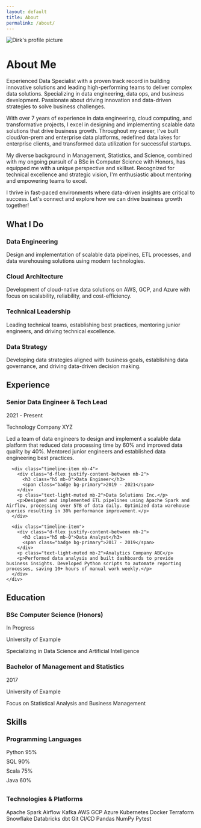 ```yaml
---
layout: default
title: About
permalink: /about/
---
```


<div class="row align-items-center mb-5">
  <div class="col-lg-4 text-center mb-4 mb-lg-0">
    <div class="profile-image-container">
      <img src="{{ '/assets/images/bio-photo.jpg' | relative_url }}" alt="Dirk's profile picture" class="rounded-circle img-fluid profile-image">
      <div class="glow-effect"></div>
    </div>
  </div>
  <div class="col-lg-8">
    <h1 class="display-4 text-gradient mb-4">About Me</h1>
    <p class="lead mb-4">
      Experienced Data Specialist with a proven track record in building innovative solutions and leading high-performing teams to deliver complex data solutions. Specializing in data engineering, data ops, and business development. Passionate about driving innovation and data-driven strategies to solve business challenges.
    </p>
    <p class="mb-4">
      With over 7 years of experience in data engineering, cloud computing, and transformative projects, I excel in designing and implementing scalable data solutions that drive business growth. Throughout my career, I've built cloud/on-prem and enterprise data platforms, redefined data lakes for enterprise clients, and transformed data utilization for successful startups.
    </p>
    <p class="mb-4">
      My diverse background in Management, Statistics, and Science, combined with my ongoing pursuit of a BSc in Computer Science with Honors, has equipped me with a unique perspective and skillset. Recognized for technical excellence and strategic vision, I'm enthusiastic about mentoring and empowering teams to excel.
    </p>
    <p>
      I thrive in fast-paced environments where data-driven insights are critical to success. Let's connect and explore how we can drive business growth together!
    </p>
  </div>
</div>

<div class="card bg-dark-glass border-glow mb-5">
  <div class="card-body">
    <h2 class="card-title section-title mb-4">
      <i class="fas fa-rocket me-2 text-primary"></i>What I Do
    </h2>
    <div class="row g-4">
      <div class="col-md-6">
        <div class="d-flex mb-3">
          <div class="service-icon me-3">
            <i class="fas fa-database text-primary"></i>
          </div>
          <div>
            <h3 class="h5 mb-2">Data Engineering</h3>
            <p class="text-light-muted">Design and implementation of scalable data pipelines, ETL processes, and data warehousing solutions using modern technologies.</p>
          </div>
        </div>
      </div>
      <div class="col-md-6">
        <div class="d-flex mb-3">
          <div class="service-icon me-3">
            <i class="fas fa-cloud text-primary"></i>
          </div>
          <div>
            <h3 class="h5 mb-2">Cloud Architecture</h3>
            <p class="text-light-muted">Development of cloud-native data solutions on AWS, GCP, and Azure with focus on scalability, reliability, and cost-efficiency.</p>
          </div>
        </div>
      </div>
      <div class="col-md-6">
        <div class="d-flex mb-3">
          <div class="service-icon me-3">
            <i class="fas fa-code-branch text-primary"></i>
          </div>
          <div>
            <h3 class="h5 mb-2">Technical Leadership</h3>
            <p class="text-light-muted">Leading technical teams, establishing best practices, mentoring junior engineers, and driving technical excellence.</p>
          </div>
        </div>
      </div>
      <div class="col-md-6">
        <div class="d-flex mb-3">
          <div class="service-icon me-3">
            <i class="fas fa-chart-line text-primary"></i>
          </div>
          <div>
            <h3 class="h5 mb-2">Data Strategy</h3>
            <p class="text-light-muted">Developing data strategies aligned with business goals, establishing data governance, and driving data-driven decision making.</p>
          </div>
        </div>
      </div>
    </div>
  </div>
</div>

<div class="card bg-dark-glass border-glow mb-5">
  <div class="card-body">
    <h2 class="card-title section-title mb-4">
      <i class="fas fa-briefcase me-2 text-primary"></i>Experience
    </h2>
    <div class="timeline">
      <div class="timeline-item mb-4">
        <div class="d-flex justify-content-between mb-2">
          <h3 class="h5 mb-0">Senior Data Engineer & Tech Lead</h3>
          <span class="badge bg-primary">2021 - Present</span>
        </div>
        <p class="text-light-muted mb-2">Technology Company XYZ</p>
        <p>Led a team of data engineers to design and implement a scalable data platform that reduced data processing time by 60% and improved data quality by 40%. Mentored junior engineers and established data engineering best practices.</p>
      </div>
      
      <div class="timeline-item mb-4">
        <div class="d-flex justify-content-between mb-2">
          <h3 class="h5 mb-0">Data Engineer</h3>
          <span class="badge bg-primary">2019 - 2021</span>
        </div>
        <p class="text-light-muted mb-2">Data Solutions Inc.</p>
        <p>Designed and implemented ETL pipelines using Apache Spark and Airflow, processing over 5TB of data daily. Optimized data warehouse queries resulting in 30% performance improvement.</p>
      </div>
      
      <div class="timeline-item">
        <div class="d-flex justify-content-between mb-2">
          <h3 class="h5 mb-0">Data Analyst</h3>
          <span class="badge bg-primary">2017 - 2019</span>
        </div>
        <p class="text-light-muted mb-2">Analytics Company ABC</p>
        <p>Performed data analysis and built dashboards to provide business insights. Developed Python scripts to automate reporting processes, saving 10+ hours of manual work weekly.</p>
      </div>
    </div>
  </div>
</div>

<div class="card bg-dark-glass border-glow mb-5">
  <div class="card-body">
    <h2 class="card-title section-title mb-4">
      <i class="fas fa-graduation-cap me-2 text-primary"></i>Education
    </h2>
    <div class="row g-4">
      <div class="col-md-6">
        <div class="card bg-dark h-100">
          <div class="card-body">
            <div class="d-flex justify-content-between mb-2">
              <h3 class="h5 mb-0">BSc Computer Science (Honors)</h3>
              <span class="badge bg-primary">In Progress</span>
            </div>
            <p class="text-light-muted">University of Example</p>
            <p class="small">Specializing in Data Science and Artificial Intelligence</p>
          </div>
        </div>
      </div>
      <div class="col-md-6">
        <div class="card bg-dark h-100">
          <div class="card-body">
            <div class="d-flex justify-content-between mb-2">
              <h3 class="h5 mb-0">Bachelor of Management and Statistics</h3>
              <span class="badge bg-primary">2017</span>
            </div>
            <p class="text-light-muted">University of Example</p>
            <p class="small">Focus on Statistical Analysis and Business Management</p>
          </div>
        </div>
      </div>
    </div>
  </div>
</div>

<div class="card bg-dark-glass border-glow">
  <div class="card-body">
    <h2 class="card-title section-title mb-4">
      <i class="fas fa-lightbulb me-2 text-primary"></i>Skills
    </h2>
    <div class="row g-4">
      <div class="col-md-6">
        <h3 class="h6 text-primary mb-3">Programming Languages</h3>
        <div class="mb-4">
          <div class="d-flex justify-content-between mb-1">
            <span>Python</span>
            <span>95%</span>
          </div>
          <div class="progress" style="height: 8px;">
            <div class="progress-bar bg-primary" style="width: 95%"></div>
          </div>
        </div>
        <div class="mb-4">
          <div class="d-flex justify-content-between mb-1">
            <span>SQL</span>
            <span>90%</span>
          </div>
          <div class="progress" style="height: 8px;">
            <div class="progress-bar bg-primary" style="width: 90%"></div>
          </div>
        </div>
        <div class="mb-4">
          <div class="d-flex justify-content-between mb-1">
            <span>Scala</span>
            <span>75%</span>
          </div>
          <div class="progress" style="height: 8px;">
            <div class="progress-bar bg-primary" style="width: 75%"></div>
          </div>
        </div>
        <div class="mb-4">
          <div class="d-flex justify-content-between mb-1">
            <span>Java</span>
            <span>60%</span>
          </div>
          <div class="progress" style="height: 8px;">
            <div class="progress-bar bg-primary" style="width: 60%"></div>
          </div>
        </div>
      </div>
      <div class="col-md-6">
        <h3 class="h6 text-primary mb-3">Technologies & Platforms</h3>
        <div class="d-flex flex-wrap">
          <span class="badge bg-tech me-2 mb-2 p-2">Apache Spark</span>
          <span class="badge bg-tech me-2 mb-2 p-2">Airflow</span>
          <span class="badge bg-tech me-2 mb-2 p-2">Kafka</span>
          <span class="badge bg-tech me-2 mb-2 p-2">AWS</span>
          <span class="badge bg-tech me-2 mb-2 p-2">GCP</span>
          <span class="badge bg-tech me-2 mb-2 p-2">Azure</span>
          <span class="badge bg-tech me-2 mb-2 p-2">Kubernetes</span>
          <span class="badge bg-tech me-2 mb-2 p-2">Docker</span>
          <span class="badge bg-tech me-2 mb-2 p-2">Terraform</span>
          <span class="badge bg-tech me-2 mb-2 p-2">Snowflake</span>
          <span class="badge bg-tech me-2 mb-2 p-2">Databricks</span>
          <span class="badge bg-tech me-2 mb-2 p-2">dbt</span>
          <span class="badge bg-tech me-2 mb-2 p-2">Git</span>
          <span class="badge bg-tech me-2 mb-2 p-2">CI/CD</span>
          <span class="badge bg-tech me-2 mb-2 p-2">Pandas</span>
          <span class="badge bg-tech me-2 mb-2 p-2">NumPy</span>
          <span class="badge bg-tech me-2 mb-2 p-2">Pytest</span>
        </div>
      </div>
    </div>
  </div>
</div>

